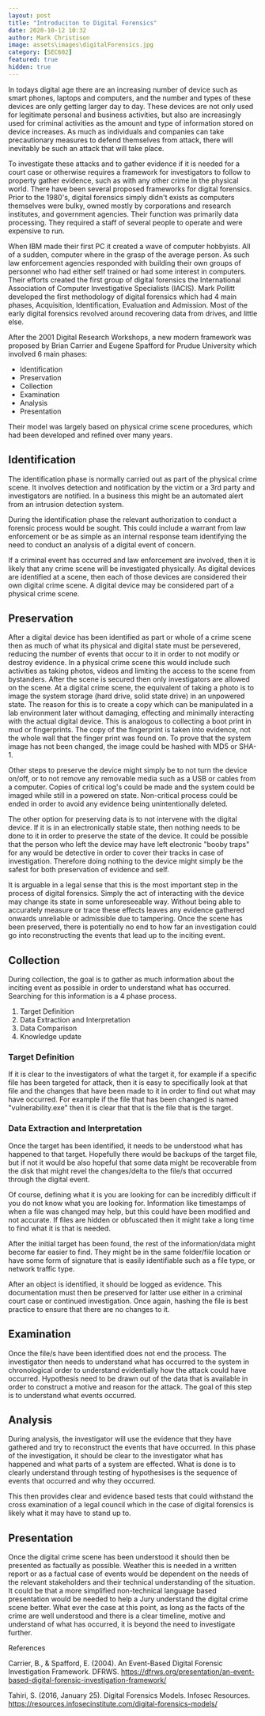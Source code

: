 ```yaml
---
layout: post
title: "Introduciton to Digital Forensics"
date: 2020-10-12 10:32
author: Mark Christison
image: assets\images\digitalForensics.jpg
category: [SEC602]
featured: true
hidden: true
---
```


In todays digital age there are an increasing number of device such as smart phones, laptops and computers, and the number and types of these devices are only getting larger day to day. These devices are not only used for legitimate personal and business activities, but also are increasingly used for criminal activities as the amount and type of information stored on device increases. As much as individuals and companies can take precautionary measures to defend themselves from attack, there will inevitably be such an attack that will take place.

To investigate these attacks and to gather evidence if it is needed for a court case or otherwise requires a framework for investigators to follow to property gather evidence, such as with any other crime in the physical world. There have been several proposed frameworks for digital forensics. Prior to the 1980's, digital forensics simply didn't exists as computers themselves were bulky, owned mostly by corporations and research institutes, and government agencies. Their function was primarily data processing. They required a staff of several people to operate and were expensive to run.

When IBM made their first PC it created a wave of computer hobbyists. All of a sudden, computer where in the grasp of the average person. As such law enforcement agencies responded with building their own groups of personnel who had either self trained or had some interest in computers. Their efforts created the first group of digital forensics the International Association of Computer Investigative Specialists (IACIS). Mark Pollitt developed the first methodology of digital forensics which had 4 main phases, Acquisition, Identification, Evaluation and Admission. Most of the early digital forensics revolved around recovering data from drives, and little else.

After the 2001 Digital Research Workshops, a new modern framework was proposed by Brian Carrier and Eugene Spafford for Prudue University which involved 6 main phases:

- Identification
- Preservation
- Collection
- Examination
- Analysis
- Presentation

Their model was largely based on physical crime scene procedures, which had been developed and refined over many years.

## Identification

The identification phase is normally carried out as part of the physical crime scene. It involves detection and notification by the victim or a 3rd party and investigators are notified. In a business this might be an automated alert from an intrusion detection system.

During the identification phase the relevant authorization to conduct a forensic process would be sought. This could include a warrant from law enforcement or be as simple as an internal response team identifying the need to conduct an analysis of a digital event of concern.

If a criminal event has occurred and law enforcement are involved, then it is likely that any crime scene will be investigated physically. As digital devices are identified at a scene, then each of those devices are considered their own digital crime scene. A digital device may be considered part of a physical crime scene.

## Preservation

After a digital device has been identified as part or whole of a crime scene then as much of what its physical and digital state must be persevered, reducing the number of events that occur to it in order to not modify or destroy evidence. In a physical crime scene this would include such activities as taking photos, videos and limiting the access to the scene from bystanders. After the scene is secured then only investigators are allowed on the scene. At a digital crime scene, the equivalent of taking a photo is to image the system storage (hard drive, solid state drive) in an unpowered state. The reason for this is to create a copy which can be manipulated in a lab environment later without damaging, effecting and minimally interacting with the actual digital device. This is analogous to collecting a boot print in mud or fingerprints. The copy of the fingerprint is taken into evidence, not the whole wall that the finger print was found on. To prove that the system image has not been changed, the image could be hashed with MD5 or SHA-1.

Other steps to preserve the device might simply be to not turn the device on/off, or to not remove any removable media such as a USB or cables from a computer. Copies of critical log's could be made and the system could be imaged while still in a powered on state. Non-critical process could be ended in order to avoid any evidence being unintentionally deleted.

The other option for preserving data is to not intervene with the digital device. If it is in an electronically stable state, then nothing needs to be done to it in order to preserve the state of the device. It could be possible that the person who left the device may have left electronic "booby traps" for any would be detective in order to cover their tracks in case of investigation. Therefore doing nothing to the device might simply be the safest for both preservation of evidence and self.

It is arguable in a legal sense that this is the most important step in the process of digital forensics. Simply the act of interacting with the device may change its state in some unforeseeable way. Without being able to accurately measure or trace these effects leaves any evidence gathered onwards unreliable or admissible due to tampering. Once the scene has been preserved, there is potentially no end to how far an investigation could go into reconstructing the events that lead up to the inciting event.

## Collection

During collection, the goal is to gather as much information about the inciting event as possible in order to understand what has occurred. Searching for this information is a 4 phase process.

1. Target Definition
2. Data Extraction and Interpretation
3. Data Comparison
4. Knowledge update

### Target Definition

If it is clear to the investigators of what the target it, for example if a specific file has been targeted for attack, then it is easy to specifically look at that file and the changes that have been made to it in order to find out what may have occurred. For example if the file that has been changed is named "vulnerability.exe" then it is clear that that is the file that is the target.

### Data Extraction and Interpretation

Once the target has been identified, it needs to be understood what has happened to that target. Hopefully there would be backups of the target file, but if not it would be also hopeful that some data might be recoverable from the disk that might revel the changes/delta to the file/s that occurred through the digital event.

Of course, defining what it is you are looking for can be incredibly difficult if you do not know what you are looking for. Information like timestamps of when a file was changed may help, but this could have been modified and not accurate. If files are hidden or obfuscated then it might take a long time to find what it is that is needed.

After the initial target has been found, the rest of the information/data might become far easier to find. They might be in the same folder/file location or have some form of signature that is easily identifiable such as a file type, or network traffic type.

After an object is identified, it should be logged as evidence. This documentation must then be preserved for latter use either in a criminal court case or continued investigation. Once again, hashing the file is best practice to ensure that there are no changes to it.

## Examination

Once the file/s have been identified does not end the process. The investigator then needs to understand what has occurred to the system in chronological order to understand evidentially how the attack could have occurred. Hypothesis need to be drawn out of the data that is available in order to construct a motive and reason for the attack. The goal of this step is to understand what events occurred.

## Analysis

During analysis, the investigator will use the evidence that they have gathered and try to reconstruct the events that have occurred. In this phase of the investigation, it should be clear to the investigator what has happened and what parts of a system are effected. What is done is to clearly understand through testing of hypothesises is the sequence of events that occurred and why they occurred.

This then provides clear and evidence based tests that could withstand the cross examination of a legal council which in the case of digital forensics is likely what it may have to stand up to.

## Presentation

Once the digital crime scene has been understood it should then be presented as factually as possible. Weather this is needed in a written report or as a factual case of events would be dependent on the needs of the relevant stakeholders and their technical understanding of the situation. It could be that a more simplified non-technical language based presentation would be needed to help a Jury understand the digital crime scene better. What ever the case at this point, as long as the facts of the crime are well understood and there is a clear timeline, motive and understand of what has occurred, it is beyond the need to investigate further.

References

Carrier, B., & Spafford, E. (2004). An Event-Based Digital Forensic Investigation Framework. DFRWS. https://dfrws.org/presentation/an-event-based-digital-forensic-investigation-framework/

Tahiri, S. (2016, January 25). Digital Forensics Models. Infosec Resources. https://resources.infosecinstitute.com/digital-forensics-models/
